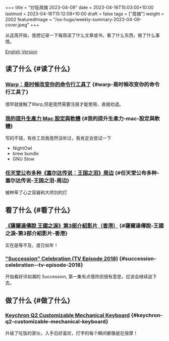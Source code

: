 +++
title = "炒饭周摘 2023-04-09"
date = 2023-04-16T15:03:00+10:00
lastmod = 2023-04-16T15:12:08+10:00
draft = false
tags = ["周摘"]
weight = 2002
featuredImage = "/ox-hugo/weekly-summary-2023-04-09-cover.jpeg"
+++

从这周开始，我想记录一下每周读了什么文章或书，看了什么东西，做了什么事情。

<!--more-->

[English Version](https://chaoruan.xyz/posts/weekly-summary-2023-04-09)


## 读了什么 {#读了什么}


### [Warp：是时候改变你的命令行工具了](https://sspai.com/post/79262) {#warp-是时候改变你的命令行工具了}

很早就接触了Warp,但是竟然需要注册才能使用，直接劝退。


### [我的提升生產力 Mac 設定與軟體](https://jason-memo.dev/posts/my-mac-setting/) {#我的提升生產力-mac-設定與軟體}

写的不错，有些工具我竟然没听过，我肯定会尝试一下

-   NightOwl
-   brew bundle
-   GNU Stow


### [任天堂公布多种《塞尔达传说：王国之泪》周边](https://www.gcores.com/articles/164692) {#任天堂公布多种-塞尔达传说-王国之泪-周边}

被种草了心之容器和大师剑的灯


## 看了什么 {#看了什么}


### [《薩爾達傳說 王國之淚》第3部介紹影片（香港）](https://www.youtube.com/watch?v=guKBgnzhijE) {#薩爾達傳說-王國之淚-第3部介紹影片-香港}

实在是等不及，度日如年！


### ["Succession" Celebration (TV Episode 2018)](https://www.imdb.com/title/tt5791038/?ref_=ttep_ep1) {#succession-celebration--tv-episode-2018}

开始看好评如潮的 Succession, 第一集有点慢热但很有意思，应该会继续追下去。


## 做了什么 {#做了什么}


### [Keychron Q2 Customizable Mechanical Keyboard](https://www.keychron.com/pages/keychron-q2-customizable-mechanical-keyboard) {#keychron-q2-customizable-mechanical-keyboard}

升级了吃饭的家伙，入手后好喜欢，打字的每个瞬间都像是在按摩！
